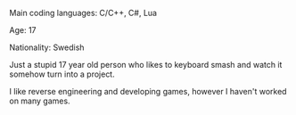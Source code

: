 Main coding languages: C/C++, C#, Lua

Age: 17

Nationality: Swedish



Just a stupid 17 year old person who likes to keyboard smash and watch it somehow turn into a project.

I like reverse engineering and developing games, however I haven't worked on many games.
